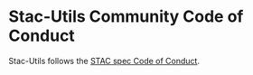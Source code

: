 # Stac-Utils Community Code of Conduct

Stac-Utils follows the [STAC spec Code of Conduct](https://github.com/radiantearth/stac-spec/blob/master/CODE_OF_CONDUCT.md).
